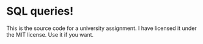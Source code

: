 # SQL queries!

This is the source code for a university assignment. I have licensed it under the MIT license. Use it if you want.
